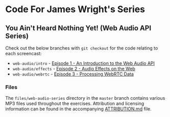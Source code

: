 # Code For James Wright's Series

## You Ain't Heard Nothing Yet! (Web Audio API Series)

Check out the below branches with `git checkout` for the code relating to each screencast:

* `web-audio/intro` - [Episode 1 - An Introduction to the Web Audio API](https://www.sitepoint.com/premium/screencasts/an-introduction-to-the-web-audio-api)
* `web-audio/effects` - [Episode 2 - Audio Effects on the Web](https://www.sitepoint.com/premium/screencasts/audio-effects-in-the-web)
* `web-audio/webrtc` - [Episode 3 - Processing WebRTC Data](https://www.sitepoint.com/premium/screencasts/processing-mediarecorder-data)


### Files

The `files/web-audio-series` directory in the `master` branch contains various MP3 files used throughout the exercises. Attribution and licensing information can be found in the accompanying [ATTRIBUTION.md](https://github.com/learnable-content/jamesseanwright/blob/master/files/web-audio-series/ATTRIBUTION.md) file.
